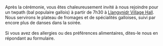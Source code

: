 Après la cérémonie, vous êtes chaleureusement invité à nous rejoindre pour un twpath (bal populaire gallois) à partir de 7h30 à <a href="https://goo.gl/maps/pQNvSBXcm5WxEPhc9" target="_blank">Llangynidr Village Hall</a>. Nous servirons le plateau de fromages et de spécialités galloises, suivi par encore plus de danses dans la soirée.
<br><br>
Si vous avez des allergies ou des préférences alimentaires, dites-le nous en répondant au formulaire.
